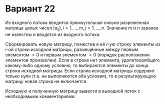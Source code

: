 # Вариант 22

Из входного потока вводится прямоугольная сильно разреженная матрица целых чисел $[a_{ij}], i = 1,\dots,m,j=1,\dots,n$. Значение $m$ и $n$ заранее не известны и вводятся из входного потока.

Сформировать новую матрицу, поместив в её $i$-ую строку элементы из $i$-ой строки исходной матрицы, размещённые между первым элементом $>0$ и первым элементом $<0$ (порядок расположения элементов произволен). Если в строке нет элемента, удолетворябщего какому-либо одному условию, то выбираются элементы до конца строки исходной матрицы. Если строка исходной матрицы содержит только нули (т.е. не выполняются оба условия), то в результирующую матрицу новая строка не включается.

Исходную и полученную матрицу вывести в выходной поток с необходимыми комментариями.
